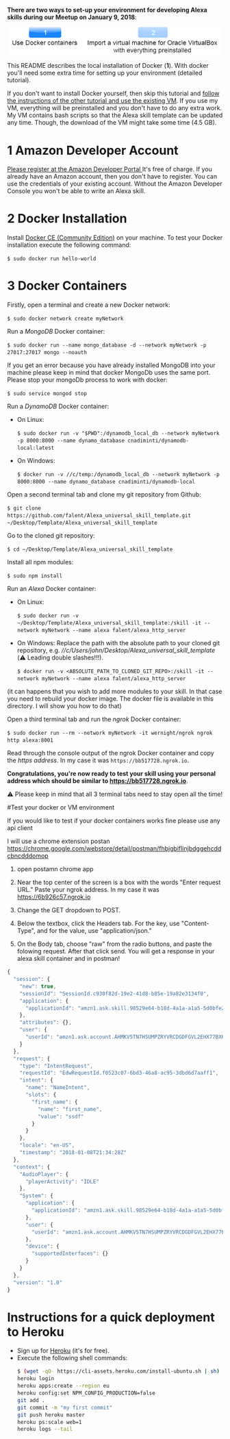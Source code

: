 **There are two ways to set-up your environment for developing Alexa skills during our Meetup on January 9, 2018**:

![Local Docker installation or virtual box](buttons.png)

This README describes the local installation of Docker (**1**). With docker you'll need some extra time for setting up your environment (detailed tutorial).

If you don't want to install Docker yourself, then skip this tutorial and [follow the instructions of the other tutorial and use the existing VM](https://github.com/falent/Alexa_universal_skill_template_VM). If you use my VM, everything will be preinstalled and you don't have to do any extra work. My VM contains bash scripts so that the Alexa skill template can be updated any time. Though, the download of the VM might take some time (4.5 GB).



# 1 Amazon Developer Account

[Please register at the Amazon Developer Portal ](http://developer.amazon.com/)
It's free of charge. If you already have an Amazon account, then you don't have to register. You can use the credentials of your existing account. Without the Amazon Developer Console you won't be able to write an Alexa skill.



# 2 Docker Installation

Install [Docker CE (Community Edition)](https://docs.docker.com/engine/installation/#desktop) on your machine. To test your Docker installation execute the following command:

`$ sudo docker run hello-world`

# 3 Docker Containers 
Firstly, open a terminal and create a new Docker network:

`$ sudo docker network create myNetwork`

Run a _MongoDB_ Docker container:

`$ sudo docker run --name mongo_database -d --network myNetwork -p 27017:27017 mongo --noauth `

If you get an error because you have already installed MongoDB into your machine please keep in mind that docker MongoDb uses the same port. Please stop your mongoDb process to work with docker:

`$ sudo service mongod stop`


Run a _DynamoDB_ Docker container:

* On Linux:

  `$ sudo docker run -v "$PWD":/dynamodb_local_db --network myNetwork -p 8000:8000 --name dynamo_database cnadiminti/dynamodb-local:latest`

* On Windows:

  `$ docker run -v //c/temp:/dynamodb_local_db --network myNetwork -p 8000:8000 --name dynamo_database cnadiminti/dynamodb-local`

Open a second terminal tab and clone my git repository from Github:

`$ git clone https://github.com/falent/Alexa_universal_skill_template.git  ~/Desktop/Template/Alexa_universal_skill_template `

Go to the cloned git repository:

`$ cd ~/Desktop/Template/Alexa_universal_skill_template`

Install all npm modules:

`$ sudo npm install`

Run an _Alexa_ Docker container:

* On Linux:

  `$ sudo docker run -v ~/Desktop/Template/Alexa_universal_skill_template:/skill -it --network myNetwork --name alexa falent/alexa_http_server`
* On Windows:
  Replace the path with the absolute path to your cloned git repository, e.g. _//c/Users/john/Desktop/Alexa_universal_skill_template_ (:warning: Leading double slashes!!!).

  `$ docker run -v <ABSOLUTE_PATH_TO_CLONED_GIT_REPO>:/skill -it --network myNetwork --name alexa falent/alexa_http_server`
  
(it can happens that you wish to add more modules to your skill. In that case you need to rebuild your docker image. The docker file is available in this directory. I will show you how to do that)

Open a third terminal tab and run the _ngrok_ Docker container:

`$ sudo docker run --rm --network myNetwork -it wernight/ngrok ngrok http alexa:8001 `

Read through the console output of the ngrok Docker container and copy the *https address*. In my case it was `https://bb517728.ngrok.io`.


**Congratulations, you're now ready to test your skill using your personal address which should be similar to https://bb517728.ngrok.io**.

:warning: Please keep in mind that all 3 terminal tabs need to stay open all the time!


#Test your docker or VM environment

If you would like to test if your docker containers works fine
please use any api client

I will use a chrome extension postan
https://chrome.google.com/webstore/detail/postman/fhbjgbiflinjbdggehcddcbncdddomop

1. open postamn chrome app 

2. Near the top center of the screen is a box with the words "Enter request URL." Paste your ngrok address. In my case it was https://6b926c57.ngrok.io

3. Change the GET dropdown to POST.

4. Below the textbox, click the Headers tab. For the key, use "Content-Type", and for the value, use "application/json."

5. On the Body tab, choose "raw" from the radio buttons, and paste the folowing request. After that click send. You will get a response in your alexa skill container and in postman!


```javascript
{
  "session": {
    "new": true,
    "sessionId": "SessionId.c930f82d-19e2-41d8-b85e-19a82e3134f0",
    "application": {
      "applicationId": "amzn1.ask.skill.98529e64-b18d-4a1a-a1a5-5d0bfe27e861"
    },
    "attributes": {},
    "user": {
      "userId": "amzn1.ask.account.AHMKV5TN7HSUMPZRYVRCDGDFGVL2EHX77BXHTHNPE3GX6YMHYTOG2MBU2AL5XRGNT5R2FU4Z7YTJQEJLER3UOZPZ3HLCGVNIAEUPYOLE5RO6MSDVSF2LKHDKKV36BSD4OJVIMELQ3VJH7MBFSPAK4KBSAFQUAHW2QT2HXABRRXXD7QQSQ24J4FCWOCBP2U5X5J6RNIRTFQA4BTQ"
    }
  },
  "request": {
    "type": "IntentRequest",
    "requestId": "EdwRequestId.f0523c07-6bd3-46a8-ac95-3dbd6d7aaff1",
    "intent": {
      "name": "NameIntent",
      "slots": {
        "first_name": {
          "name": "first_name",
          "value": "ssdf"
        }
      }
    },
    "locale": "en-US",
    "timestamp": "2018-01-08T21:34:28Z"
  },
  "context": {
    "AudioPlayer": {
      "playerActivity": "IDLE"
    },
    "System": {
      "application": {
        "applicationId": "amzn1.ask.skill.98529e64-b18d-4a1a-a1a5-5d0bfe27e861"
      },
      "user": {
        "userId": "amzn1.ask.account.AHMKV5TN7HSUMPZRYVRCDGDFGVL2EHX77BXHTHNPE3GX6YMHYTOG2MBU2AL5XRGNT5R2FU4Z7YTJQEJLER3UOZPZ3HLCGVNIAEUPYOLE5RO6MSDVSF2LKHDKKV36BSD4OJVIMELQ3VJH7MBFSPAK4KBSAFQUAHW2QT2HXABRRXXD7QQSQ24J4FCWOCBP2U5X5J6RNIRTFQA4BTQ"
      },
      "device": {
        "supportedInterfaces": {}
      }
    }
  },
  "version": "1.0"
}
```


# Instructions for a quick deployment to Heroku

* Sign up for [Heroku](https://signup.heroku.com/dc) (it's for free).
* Execute the following shell commands:
  ```bash
  $ (wget -qO- https://cli-assets.heroku.com/install-ubuntu.sh | sh)
  heroku login
  heroku apps:create --region eu
  heroku config:set NPM_CONFIG_PRODUCTION=false
  git add .
  git commit -m "my first commit"
  git push heroku master
  heroku ps:scale web=1
  heroku logs --tail
  ```

